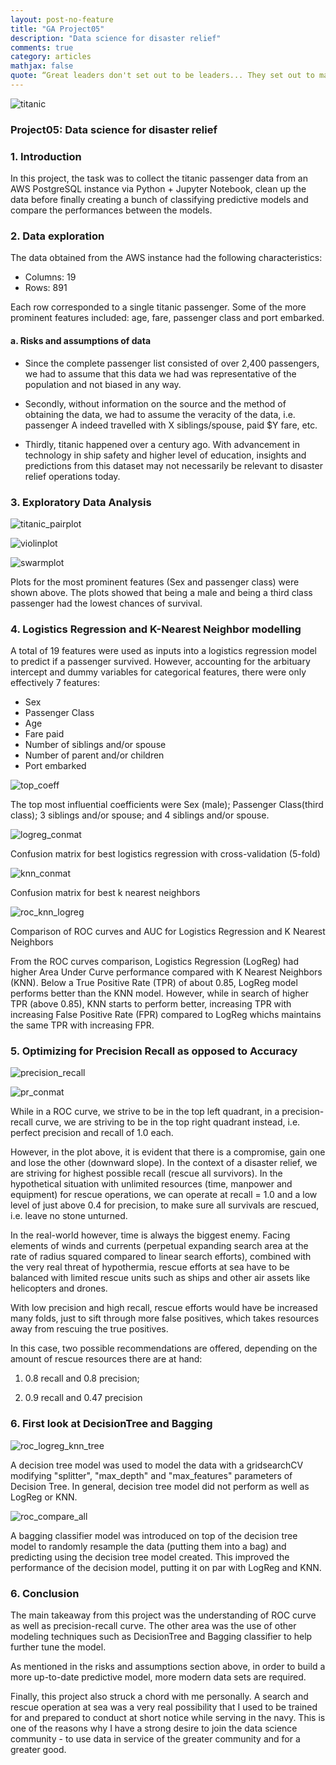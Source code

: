```yaml
---
layout: post-no-feature
title: "GA Project05"
description: "Data science for disaster relief"
comments: true
category: articles
mathjax: false
quote: “Great leaders don't set out to be leaders... They set out to make a difference. It's never about the role, always about the goal."
---
```


![titanic]({{site-url}}/images/titanic-image.png)

### Project05: Data science for disaster relief

### 1. Introduction

In this project, the task was to collect the titanic passenger data from an AWS PostgreSQL instance via Python + Jupyter Notebook, clean up the data before finally creating a bunch of classifying predictive models and compare the performances between the models.

### 2. Data exploration

The data obtained from the AWS instance had the following characteristics:

- Columns: 19
- Rows: 891

Each row corresponded to a single titanic passenger. Some of the more prominent features included: age, fare, passenger class and port embarked.

#### a. Risks and assumptions of data

- Since the complete passenger list consisted of over 2,400 passengers, we had to assume that this data we had was representative of the population and not biased in any way.

- Secondly, without information on the source and the method of obtaining the data, we had to assume the veracity of the data, i.e. passenger A indeed travelled with X siblings/spouse, paid $Y fare, etc.

- Thirdly, titanic happened over a century ago. With advancement in technology in ship safety and higher level of education, insights and predictions from this dataset may not necessarily be relevant to disaster relief operations today.

### 3. Exploratory Data Analysis

![titanic_pairplot]({{site-url}}/images/titanic_pairplot.png)

![violinplot]({{site-url}}/images/violinplot_sex_age.png)

![swarmplot]({{site-url}}/images/swarmplot_class_age.png)

Plots for the most prominent features (Sex and passenger class) were shown above. The plots showed that being a male and being a third class passenger had the lowest chances of survival.

### 4. Logistics Regression and K-Nearest Neighbor modelling

A total of 19 features were used as inputs into a logistics regression model to predict if a passenger survived. However, accounting for the arbituary intercept and dummy variables for categorical features, there were only effectively 7 features:

- Sex
- Passenger Class
- Age
- Fare paid
- Number of siblings and/or spouse
- Number of parent and/or children
- Port embarked

![top_coeff]({{site-url}}/images/proj5_top5coeff.png)

The top most influential coefficients were Sex (male); Passenger Class(third class); 3 siblings and/or spouse; and 4 siblings and/or spouse.

![logreg_conmat]({{site-url}}/images/proj5_best_logreg_conmat.png)

Confusion matrix for best logistics regression with cross-validation (5-fold)

![knn_conmat]({{site-url}}/images/proj5_best_knn_conmat.png)

Confusion matrix for best k nearest neighbors

![roc_knn_logreg]({{site-url}}/images/roc__knn_logreg.png)

Comparison of ROC curves and AUC for Logistics Regression and K Nearest Neighbors

From the ROC curves comparison, Logistics Regression (LogReg) had higher Area Under Curve performance compared with K Nearest Neighbors (KNN). Below a True Positive Rate (TPR) of about 0.85, LogReg model performs better than the KNN model. However, while in search of higher TPR (above 0.85), KNN starts to perform better, increasing TPR with increasing False Positive Rate (FPR) compared to LogReg whichs maintains the same TPR with increasing FPR.

### 5. Optimizing for Precision Recall as opposed to Accuracy

![precision_recall]({{site-url}}/images/proj5-precision-recall.png)

![pr_conmat]({{site-url}}/images/proj5_precision_recall_conmat.png)

While in a ROC curve, we strive to be in the top left quadrant, in a precision-recall curve, we are striving to be in the top right quadrant instead, i.e. perfect precision and recall of 1.0 each.

However, in the plot above, it is evident that there is a compromise, gain one and lose the other (downward slope). In the context of a disaster relief, we are striving for highest possible recall (rescue all survivors). In the hypothetical situation with unlimited resources (time, manpower and equipment) for rescue operations, we can operate at recall = 1.0 and a low level of just above 0.4 for precision, to make sure all survivals are rescued, i.e. leave no stone unturned.

In the real-world however, time is always the biggest enemy. Facing elements of winds and currents (perpetual expanding search area at the rate of radius squared compared to linear search efforts), combined with the very real threat of hypothermia, rescue efforts at sea have to be balanced with limited rescue units such as ships and other air assets like helicopters and drones.

With low precision and high recall, rescue efforts would have be increased many folds, just to sift through more false positives, which takes resources away from rescuing the true positives.

In this case, two possible recommendations are offered, depending on the amount of rescue resources there are at hand: 

1) 0.8 recall and 0.8 precision;

2) 0.9 recall and 0.47 precision

### 6. First look at DecisionTree and Bagging

![roc_logreg_knn_tree]({{site-url}}/images/roc_logreg_knn_tree.png)

A decision tree model was used to model the data with a gridsearchCV modifying "splitter", "max_depth" and "max_features" parameters of Decision Tree. In general, decision tree model did not perform as well as LogReg or KNN.

![roc_compare_all]({{site-url}}/images/proj5_roc_compareall.png)

A bagging classifier model was introduced on top of the decision tree model to randomly resample the data (putting them into a bag) and predicting using the decision tree model created. This improved the performance of the decision model, putting it on par with LogReg and KNN.

### 6. Conclusion

The main takeaway from this project was the understanding of ROC curve as well as precision-recall curve. The other area was the use of other modeling techniques such as DecisionTree and Bagging classifier to help further tune the model.

As mentioned in the risks and assumptions section above, in order to build a more up-to-date predictive model, more modern data sets are required.

Finally, this project also struck a chord with me personally. A search and rescue operation at sea was a very real possibility that I used to be trained for and prepared to conduct at short notice while serving in the navy. This is one of the reasons why I have a strong desire to join the data science community - to use data in service of the greater community and for a greater good.
